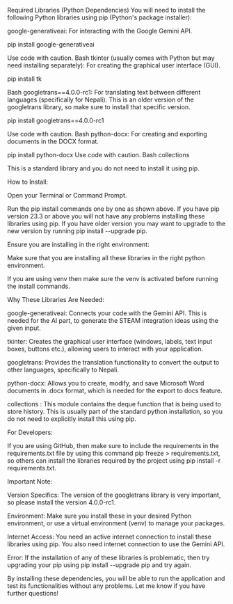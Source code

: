 Required Libraries (Python Dependencies)
You will need to install the following Python libraries using pip (Python's package installer):

google-generativeai: For interacting with the Google Gemini API.

pip install google-generativeai

Use code with caution.
Bash
tkinter (usually comes with Python but may need installing separately): For creating the graphical user interface (GUI).

pip install tk

Bash
googletrans==4.0.0-rc1: For translating text between different languages (specifically for Nepali). This is an older version of the googletrans library, so make sure to install that specific version.

pip install googletrans==4.0.0-rc1

Use code with caution.
Bash
python-docx: For creating and exporting documents in the DOCX format.

pip install python-docx
Use code with caution.
Bash
collections

This is a standard library and you do not need to install it using pip.

How to Install:

Open your Terminal or Command Prompt.

Run the pip install commands one by one as shown above. If you have pip version 23.3 or above you will not have any problems installing these libraries using pip. If you have older version you may want to upgrade to the new version by running pip install --upgrade pip.

Ensure you are installing in the right environment:

Make sure that you are installing all these libraries in the right python environment.

If you are using venv then make sure the venv is activated before running the install commands.

Why These Libraries Are Needed:

google-generativeai: Connects your code with the Gemini API. This is needed for the AI part, to generate the STEAM integration ideas using the given input.

tkinter: Creates the graphical user interface (windows, labels, text input boxes, buttons etc.), allowing users to interact with your application.

googletrans: Provides the translation functionality to convert the output to other languages, specifically to Nepali.

python-docx: Allows you to create, modify, and save Microsoft Word documents in .docx format, which is needed for the export to docs feature.

collections : This module contains the deque function that is being used to store history. This is usually part of the standard python installation, so you do not need to explicitly install this using pip.

For Developers:

If you are using GitHub, then make sure to include the requirements in the requirements.txt file by using this command pip freeze > requirements.txt, so others can install the libraries required by the project using pip install -r requirements.txt.

Important Note:

Version Specifics: The version of the googletrans library is very important, so please install the version 4.0.0-rc1.

Environment: Make sure you install these in your desired Python environment, or use a virtual environment (venv) to manage your packages.

Internet Access: You need an active internet connection to install these libraries using pip. You also need internet connection to use the Gemini API.

Error: If the installation of any of these libraries is problematic, then try upgrading your pip using pip install --upgrade pip and try again.

By installing these dependencies, you will be able to run the application and test its functionalities without any problems. Let me know if you have further questions!
